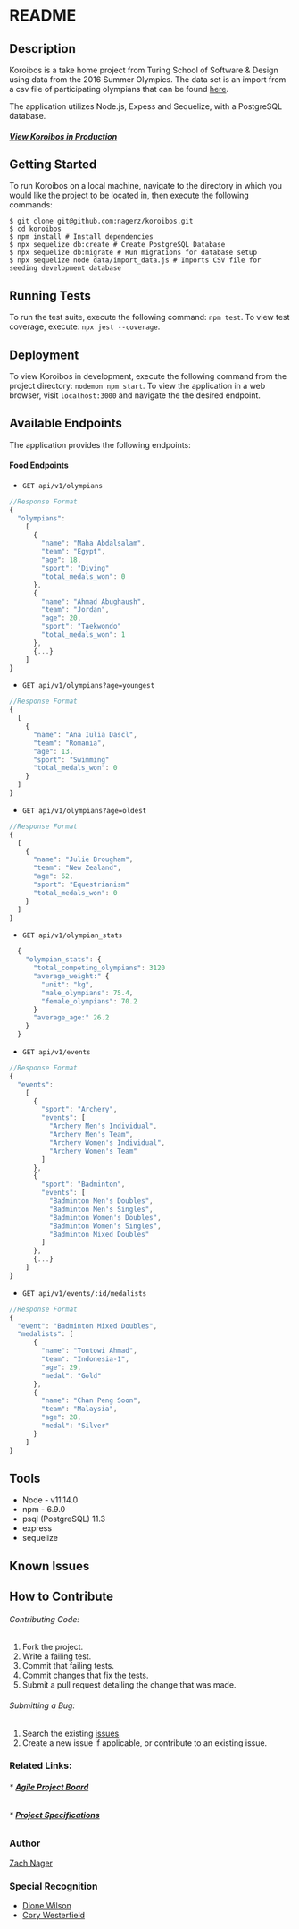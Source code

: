 # README

## Description
Koroibos is a take home project from Turing School of Software & Design using data from the 2016 Summer Olympics. The data set is an import from a csv file of participating olympians that can be found [here](https://github.com/dionew1/backend-curriculum-site/blob/gh-pages/module4/projects/take_home_challenge/prompts/olympic_data_2016.csv).

The application utilizes Node.js, Expess and Sequelize, with a PostgreSQL database.

#### [**_View Koroibos in Production_**](https://nameless-waters-84004.herokuapp.com/) </br>

## Getting Started

To run Koroibos on a local machine, navigate to the directory in which you would like the project to be located in, then execute the following commands:

```
$ git clone git@github.com:nagerz/koroibos.git
$ cd koroibos
$ npm install # Install dependencies
$ npx sequelize db:create # Create PostgreSQL Database
$ npx sequelize db:migrate # Run migrations for database setup
$ npx sequelize node data/import_data.js # Imports CSV file for seeding development database
```
## Running Tests

To run the test suite, execute the following command: `npm test`. To view test coverage, execute: `npx jest --coverage`.

## Deployment

To view Koroibos in development, execute the following command from the project directory: `nodemon npm start`. To view the application in a web browser, visit `localhost:3000` and navigate the the desired endpoint.

## Available Endpoints
The application provides the following endpoints:

#### Food Endpoints
* `GET api/v1/olympians`

```javascript
//Response Format
{
  "olympians":
    [
      {
        "name": "Maha Abdalsalam",
        "team": "Egypt",
        "age": 18,
        "sport": "Diving"
        "total_medals_won": 0
      },
      {
        "name": "Ahmad Abughaush",
        "team": "Jordan",
        "age": 20,
        "sport": "Taekwondo"
        "total_medals_won": 1
      },
      {...}
    ]
}
```

* `GET api/v1/olympians?age=youngest`

```javascript
//Response Format
{
  [
    {
      "name": "Ana Iulia Dascl",
      "team": "Romania",
      "age": 13,
      "sport": "Swimming"
      "total_medals_won": 0
    }
  ]
}
```

* `GET api/v1/olympians?age=oldest`

```javascript
//Response Format
{
  [
    {
      "name": "Julie Brougham",
      "team": "New Zealand",
      "age": 62,
      "sport": "Equestrianism"
      "total_medals_won": 0
    }
  ]
}
```

* `GET api/v1/olympian_stats`

```javascript
  {
    "olympian_stats": {
      "total_competing_olympians": 3120
      "average_weight:" {
        "unit": "kg",
        "male_olympians": 75.4,
        "female_olympians": 70.2
      }
      "average_age:" 26.2
    }
  }
```

* `GET api/v1/events`

```javascript
//Response Format
{
  "events":
    [
      {
        "sport": "Archery",
        "events": [
          "Archery Men's Individual",
          "Archery Men's Team",
          "Archery Women's Individual",
          "Archery Women's Team"
        ]
      },
      {
        "sport": "Badminton",
        "events": [
          "Badminton Men's Doubles",
          "Badminton Men's Singles",
          "Badminton Women's Doubles",
          "Badminton Women's Singles",
          "Badminton Mixed Doubles"
        ]
      },
      {...}
    ]
}
```

* `GET api/v1/events/:id/medalists`

```javascript
//Response Format
{
  "event": "Badminton Mixed Doubles",
  "medalists": [
      {
        "name": "Tontowi Ahmad",
        "team": "Indonesia-1",
        "age": 29,
        "medal": "Gold"
      },
      {
        "name": "Chan Peng Soon",
        "team": "Malaysia",
        "age": 28,
        "medal": "Silver"
      }
    ]
}
```

## Tools
* Node - v11.14.0
* npm - 6.9.0
* psql (PostgreSQL) 11.3
* express
* sequelize

## Known Issues

## How to Contribute

###### Contributing Code:
1. Fork the project.
2. Write a failing test.
3. Commit that failing tests.
4. Commit changes that fix the tests.
4. Submit a pull request detailing the change that was made.

###### Submitting a Bug:
1. Search the existing [issues](https://github.com/nagerz/koroibos/issues).
2. Create a new issue if applicable, or contribute to an existing issue.

### Related Links:
###### * [**_Agile Project Board_**](https://github.com/nagerz/koroibos/projects)
###### * [**_Project Specifications_**](https://github.com/dionew1/backend-curriculum-site/blob/gh-pages/module4/projects/take_home_challenge/prompts/olympic_spec.md)

### Author
[Zach Nager](https://github.com/nagerz)

### Special Recognition
* [Dione Wilson](https://github.com/dionew1)
* [Cory Westerfield](https://github.com/corywest)
